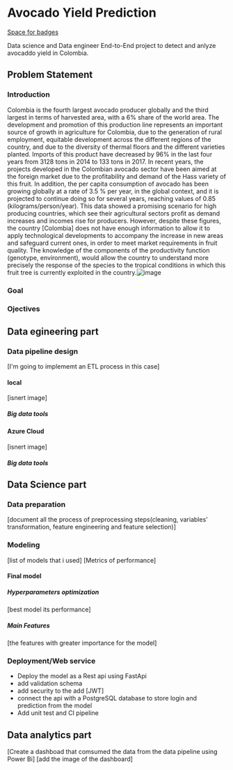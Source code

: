 # Avocado Yield Prediction
[Space for badges](url)

Data science and Data engineer End-to-End project to detect and anlyze avocaddo yield in Colombia.

## Problem Statement
### Introduction
Colombia is the fourth largest avocado producer globally and the third largest in terms of harvested area, with a 6% share of
the world area. The development and promotion of this production line represents an important source of growth in agriculture for Colombia, due to the generation of rural employment, equitable development across the different regions of the country, and due to the diversity of thermal floors and the different varieties planted. Imports of this product have decreased by 96% in the last four years from 3128 tons in 2014 to 133 tons in 2017. In recent years, the projects developed in the Colombian avocado sector have been aimed at the foreign market due to the profitability and demand of the Hass variety of this fruit.  In addition,  the per capita consumption of avocado has been growing globally at a rate of 3.5 % per year, in the global context, and it is projected to continue doing so for several years, reaching values of 0.85 (kilograms/person/year). This data showed a promising scenario for high producing countries, which see their agricultural sectors profit as demand increases and incomes rise for producers. However, despite these figures, the country [Colombia] does not have enough information to allow it to apply technological developments to accompany the increase in new areas and safeguard current ones, in order to meet market requirements in fruit quality. The knowledge of the components of the productivity function (genotype, environment),  would allow the country to understand more precisely the response of the species to the tropical conditions in which this fruit tree is currently exploited in the country.![image](https://github.com/Luissalazarsalinas/Avocado-Yield-Prediction/assets/87732612/4058af0d-119d-4b3e-aa8f-6bf2fabe8b95)

### Goal

### Ojectives



## Data egineering part
### Data pipeline design 
[I'm going to implememt an ETL process in this case]
#### local 
[isnert image]
##### Big data tools
#### Azure Cloud 
[isnert image] 
##### Big data tools

## Data Science part
### Data preparation
[document all the process of preprocessing steps(cleaning, variables' transformation, feature engineering and feature selection)]

### Modeling 
[list of models that i used]
[Metrics of performance]

#### Final model
##### Hyperparameters optimization
[best model its performance]

##### Main Features
[the features with greater importance for the model]

### Deployment/Web service
- Deploy the model as a Rest api using FastApi
- add validation schema
- add security to the add [JWT]
- connect the api with a PostgreSQL database to store login and prediction from the model
- Add unit test and CI pipeline

## Data analytics part
[Create a dashboad that comsumed the data from the data pipeline using Power Bi]
[add the image of the dashboard]

